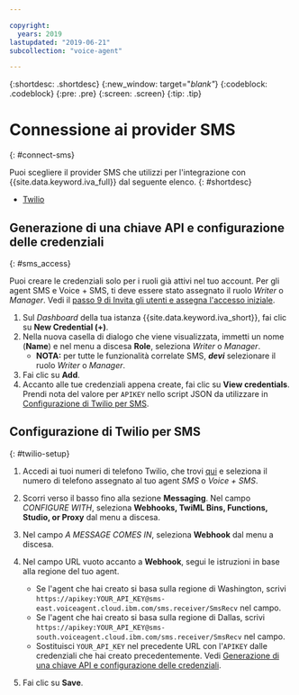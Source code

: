 ```yaml
---

copyright:
  years: 2019
lastupdated: "2019-06-21"
subcollection: "voice-agent"

---
```


{:shortdesc: .shortdesc}
{:new_window: target="_blank"_}
{:codeblock: .codeblock}
{:pre: .pre}
{:screen: .screen}
{:tip: .tip}


# Connessione ai provider SMS
{: #connect-sms}

Puoi scegliere il provider SMS che utilizzi per l'integrazione con {{site.data.keyword.iva_full}} dal seguente elenco.
{: #shortdesc}

* [Twilio](#twilio-setup)

## Generazione di una chiave API e configurazione delle credenziali
{: #sms_access}

Puoi creare le credenziali solo per i ruoli già attivi nel tuo account. Per gli agent SMS e Voice + SMS, ti deve essere stato assegnato il ruolo *Writer* o *Manager*. Vedi il [passo 9 di Invita gli utenti e assegna l'accesso iniziale](/docs/services/voice-agent?topic=voice-agent-iam#step1).

1. Sul *Dashboard* della tua istanza {{site.data.keyword.iva_short}}, fai clic su **New Credential (+)**. 
2. Nella nuova casella di dialogo che viene visualizzata, immetti un nome (**Name**) e nel menu a discesa **Role**, seleziona *Writer* o *Manager*. 
    - **NOTA:** per tutte le funzionalità correlate SMS, **_devi_** selezionare il ruolo *Writer* o *Manager*. 
3. Fai clic su **Add**.
4. Accanto alle tue credenziali appena create, fai clic su **View credentials**. Prendi nota del valore per `APIKEY` nello script JSON da utilizzare in [Configurazione di Twilio per SMS](/docs/services/voice-agent?topic=voice-agent-connect-sms#twilio-setup).

## Configurazione di Twilio per SMS
{: #twilio-setup}

1. Accedi ai tuoi numeri di telefono Twilio, che trovi [qui](https://www.twilio.com/console/phone-numbers/) e seleziona il numero di telefono assegnato al tuo agent _SMS_ o _Voice + SMS_. 

1. Scorri verso il basso fino alla sezione **Messaging**. Nel campo _CONFIGURE WITH_, seleziona **Webhooks, TwiML Bins, Functions, Studio, or Proxy** dal menu a discesa.

1. Nel campo _A MESSAGE COMES IN_, seleziona **Webhook** dal menu a discesa.

1. Nel campo URL vuoto accanto a **Webhook**, segui le istruzioni in base alla regione del tuo agent. 

    - Se l'agent che hai creato si basa sulla regione di Washington, scrivi `https://apikey:YOUR_API_KEY@sms-east.voiceagent.cloud.ibm.com/sms.receiver/SmsRecv` nel campo.
    - Se l'agent che hai creato si basa sulla regione di Dallas, scrivi `https://apikey:YOUR_API_KEY@sms-south.voiceagent.cloud.ibm.com/sms.receiver/SmsRecv` nel campo.
    - Sostituisci `YOUR_API_KEY` nel precedente URL con l'`APIKEY` dalle credenziali che hai creato precedentemente. Vedi [Generazione di una chiave API e configurazione delle credenziali](/docs/services/voice-agent?topic=voice-agent-sms_config_instance#sms_access). 

1. Fai clic su **Save**. 
